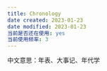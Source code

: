 ```yaml
---
title: Chronology
date created: 2023-01-23
date modified: 2023-01-23
当前是否还在使用: yes
当前使用频率: 3
---
```


中文意思：年表、大事记、年代学
